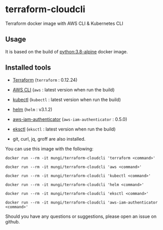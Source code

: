 # terraform-cloudcli

Terraform docker image with AWS CLI & Kubernetes CLI


## Usage

It is based on the build of [python:3.8-alpine](https://hub.docker.com/_/python/) docker image.


## Installed tools

- [Terraform](https://www.terraform.io/downloads.html) (`terraform` : 0.12.24)
- [AWS CLI](https://github.com/aws/aws-cli) (`aws` : latest version when run the build)

- [kubectl](https://kubernetes.io/docs/tasks/tools/install-kubectl/) (`kubectl` : latest version when run the build)
- [helm](https://github.com/helm/helm) (`helm` : v3.1.2)
- [aws-iam-authenticator](https://github.com/kubernetes-sigs/aws-iam-authenticator) (`aws-iam-authenticator` : 0.5.0)
- [eksctl](https://github.com/weaveworks/eksctl) (`eksctl` : latest version when run the build)
- git, curl, jq, groff are also installed.

You can use this image with the following:

`docker run --rm -it mungi/terraform-cloudcli 'terraform <command>'`

`docker run --rm -it mungi/terraform-cloudcli 'aws <command>'`

`docker run --rm -it mungi/terraform-cloudcli 'kubectl <command>'`

`docker run --rm -it mungi/terraform-cloudcli 'helm <command>'`

`docker run --rm -it mungi/terraform-cloudcli 'eksctl <command>'`

`docker run --rm -it mungi/terraform-cloudcli 'aws-iam-authenticator <command>'`

Should you have any questions or suggestions, please open an issue on github.
